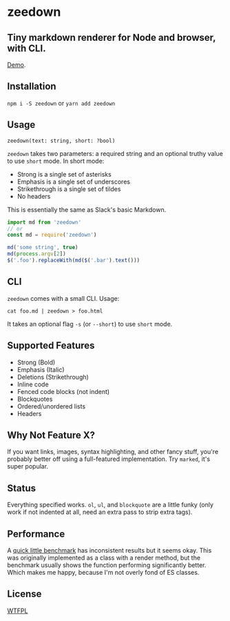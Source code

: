# zeedown

## Tiny markdown renderer for Node and browser, with CLI.

[Demo](http://jsbin.com/lubugop/edit?html,js,output).

## Installation

`npm i -S zeedown` or `yarn add zeedown`

## Usage

`zeedown(text: string, short: ?bool)`

`zeedown` takes two parameters: a required string and an optional truthy value
to use `short` mode. In short mode:

* Strong is a single set of asterisks
* Emphasis is a single set of underscores
* Strikethrough is a single set of tildes
* No headers

This is essentially the same as Slack's basic Markdown.

```javascript
import md from 'zeedown'
// or
const md = require('zeedown')

md('some string', true)
md(process.argv[2])
$('.foo').replaceWith(md($('.bar').text()))
```

## CLI

`zeedown` comes with a small CLI. Usage:

`cat foo.md | zeedown > foo.html`

It takes an optional flag `-s` (or `--short`) to use `short` mode.

## Supported Features

* Strong (Bold)
* Emphasis (Italic)
* Deletions (Strikethrough)
* Inline code
* Fenced code blocks (not indent)
* Blockquotes
* Ordered/unordered lists
* Headers

## Why Not Feature X?

If you want links, images, syntax highlighting, and other fancy stuff,
you're probably better off using a full-featured implementation. Try `marked`,
it's super popular.

## Status

Everything specified works. `ol`, `ul`, and `blockquote` are a little funky
(only work if not indented at all, need an extra pass to strip extra tags).

## Performance

A [quick little benchmark](https://jsperf.com/tootdown) has inconsistent results
but it seems okay. This was originally implemented as a class with a render
method, but the benchmark usually shows the function performing significantly
better. Which makes me happy, because I'm not overly fond of ES classes.

## License

[WTFPL](./LICENSE.md)
